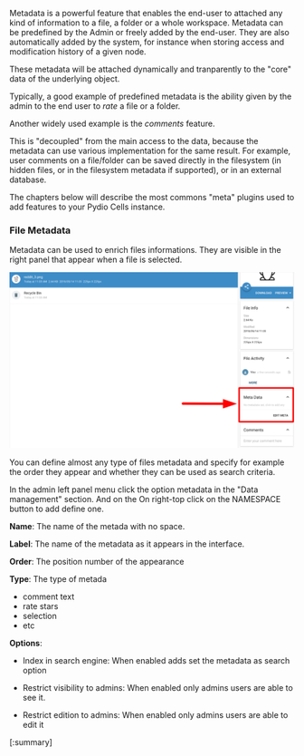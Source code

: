
Metadata is a powerful feature that enables the end-user to attached any kind of information to a file, a folder or a whole workspace.
Metadata can be predefined by the Admin or freely added by the end-user. They are also automatically added by the system, for instance when storing access and modification history of a given node.

These metadata will be attached dynamically and tranparently to the "core" data of the underlying object.

Typically, a good example of predefined metadata is the ability given by the admin to the end user to _rate_ a file or a folder.

Another widely used example is the _comments_ feature.

This is "decoupled" from the main access to the data, because the metadata can use various implementation for the same result. For example, user comments on a file/folder can be saved directly in the filesystem (in hidden files, or in the filesystem metadata if supported), or in an external database.

The chapters below will describe the most commons "meta" plugins used to add features to your Pydio Cells instance.

### File Metadata

Metadata can be used to enrich files informations. They are visible in the right panel that appear when a file is selected. 

![meta](/images/3_storage_data_and_metadata/file_list_right_panel.png)


You can define almost any type of files metadata and specify for example the order they appear and whether they can be used as search criteria.

In the admin left panel menu click the option metadata in the "Data management" section. And on the On right-top click on the NAMESPACE button to add define one.


**Name**: The name of the metada with no space.

**Label**: The name of the metadata as it appears in the interface.

**Order**: The position number of the appearance

**Type**:  The type of metada

 * comment text
 * rate stars
 * selection
 * etc

**Options**:

 * Index in search engine: When enabled adds set the metadata as search option
 
 * Restrict visibility to admins: When enabled only admins users are able to see it.

 * Restrict edition to admins: When enabled only admins users are able to edit it



[:summary]
